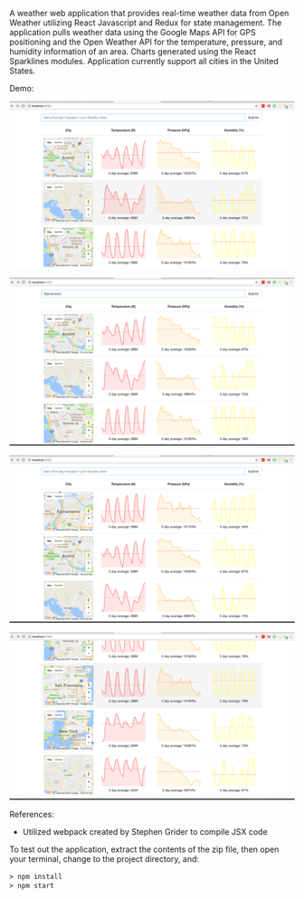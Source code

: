 A weather web application that provides real-time weather data from Open Weather utilizing React Javascript and Redux for state management. The application pulls weather data using the Google Maps API for GPS positioning and the Open Weather API for the temperature, pressure, and humidity information of an area. Charts generated using the React Sparklines modules. Application currently support all cities in the United States. 

Demo:

![Alt text](demo1.png?raw=true "Title")

![Alt text](demo2.png?raw=true "Title")

![Alt text](demo3.png?raw=true "Title")

![Alt text](demo4.png?raw=true "Title")

References: 
- Utilized webpack created by Stephen Grider to compile JSX code

To test out the application, extract the contents of the zip file, then open your terminal, change to the project directory, and:

```
> npm install
> npm start
```
